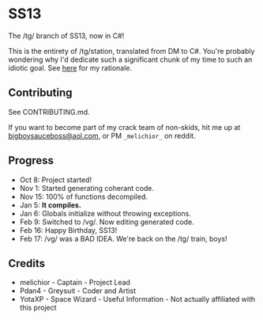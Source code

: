 # SS13
The /tg/ branch of SS13, now in C#!

This is the entirety of /tg/station, translated from DM to C#. You're probably wondering why I'd dedicate such a significant chunk of my time to such an idiotic goal. See [here](http://somnium13.github.io#why) for my rationale.

## Contributing
See CONTRIBUTING.md.

If you want to become part of my crack team of non-skids, hit me up at bigboysauceboss@aol.com, or PM `_melichior_` on reddit.

## Progress

- Oct 8: Project started!
- Nov 1: Started generating coherant code.
- Nov 15: 100% of functions decompiled.
- Jan 5: **It compiles.**
- Jan 6: Globals initialize without throwing exceptions.
- Feb 9: Switched to /vg/. Now editing generated code.
- Feb 16: Happy Birthday, SS13!
- Feb 17: /vg/ was a BAD IDEA. We're back on the /tg/ train, boys!

## Credits
- melichior - Captain - Project Lead
- Pdan4 - Greysuit - Coder and Artist
- YotaXP - Space Wizard - Useful Information - Not actually affiliated with this project
